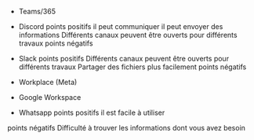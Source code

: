 - Teams/365

- Discord
   points positifs
      il peut communiquer
      il peut envoyer des informations
      Différents canaux peuvent être ouverts pour différents travaux
   points négatifs

- Slack
   points positifs
     Différents canaux peuvent être ouverts pour différents travaux
     Partager des fichiers plus facilement
   points négatifs

- Workplace (Meta)

- Google Workspace

- Whatsapp
points positifs
   il est facile à utiliser

points négatifs
  Difficulté à trouver les informations dont vous avez besoin